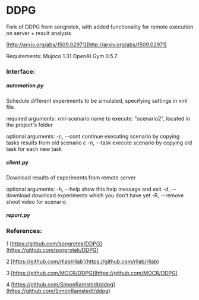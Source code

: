 # DDPG

Fork of DDPG from songrotek, with added functionality for remote execution on server + result analysis

[http://arxiv.org/abs/1509.02971](http://arxiv.org/abs/1509.02971)


Requirements:
Mujoco 1.31
OpenAI Gym 0.5.7


### Interface:

##### automation.py

Schedule different experiments to be simulated, specifying settings in xml file.

required arguments:
  xml-scenario name to execute: "scenario2", located in the project's folder

optional arguments:
  -c, --cont      continue executing scenario by copying tasks results from old scenario c
  -n, --task      execute scenario by copying old task for each new task

##### client.py 

Download results of experiments from remote server 

optional arguments:
  -h, --help      show this help message and exit
  -d, --download  download experiments which you don't have yet
  -R, --remove    shoot video for scenario


##### report.py









### References:

1 [https://github.com/songrotek/DDPG](https://github.com/songrotek/DDPG)

2 [https://github.com/rllab/rllab](https://github.com/rllab/rllab)

3 [https://github.com/MOCR/DDPG](https://github.com/MOCR/DDPG)

4 [https://github.com/SimonRamstedt/ddpg](https://github.com/SimonRamstedt/ddpg)




